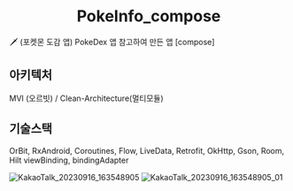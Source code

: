 <h1 align="center">PokeInfo_compose</h1>

<p>
🗡️ (포켓몬 도감 앱) PokeDex 앱 참고하여 만든 앱 [compose]
</p>

## 아키텍처
MVI (오르빗) / Clean-Architecture(멀티모듈)

## 기술스택
OrBit, RxAndroid, Coroutines, Flow, LiveData, Retrofit, OkHttp, Gson, Room, Hilt
viewBinding, bindingAdapter

![KakaoTalk_20230916_163548905](https://github.com/woosang1/PokeInfo/assets/45825518/0a2b2e05-0b11-44bf-9f8a-e5fb3bccb4e2)
![KakaoTalk_20230916_163548905_01](https://github.com/woosang1/PokeInfo/assets/45825518/65e4825e-1edc-49dd-8dcc-7f902a3158f9)

